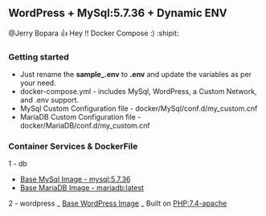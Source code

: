 ## WordPress + MySql:5.7.36 + Dynamic ENV

@Jerry Bopara :+1: Hey !! Docker Compose :) :shipit:

<!--lint disable awesome-toc-->
### Getting started

- Just rename the **sample_.env** to **.env** and update the variables as per your need.
- docker-compose.yml - includes MySql, WordPress, a Custom Network, and .env support.
- MySql Custom Configuration file - docker/MySql/conf.d/my_custom.cnf 
- MariaDB Custom Configuration file - docker/MariaDB/conf.d/my_custom.cnf 

### Container Services & DockerFile 
 1 - db 
   - [Base MySql Image - mysql:5.7.36](https://hub.docker.com/_/mysql)
   - [Base MariaDB Image - mariadb:latest](https://hub.docker.com/_/mariadb)

 2 - wordpress
   _ [Base WordPress Image](https://hub.docker.com/_/wordpress)
   _ Built on [PHP:7.4-apache](https://hub.docker.com/_/php)
